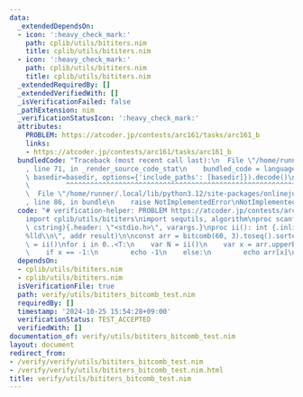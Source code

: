 ```yaml
---
data:
  _extendedDependsOn:
  - icon: ':heavy_check_mark:'
    path: cplib/utils/bititers.nim
    title: cplib/utils/bititers.nim
  - icon: ':heavy_check_mark:'
    path: cplib/utils/bititers.nim
    title: cplib/utils/bititers.nim
  _extendedRequiredBy: []
  _extendedVerifiedWith: []
  _isVerificationFailed: false
  _pathExtension: nim
  _verificationStatusIcon: ':heavy_check_mark:'
  attributes:
    PROBLEM: https://atcoder.jp/contests/arc161/tasks/arc161_b
    links:
    - https://atcoder.jp/contests/arc161/tasks/arc161_b
  bundledCode: "Traceback (most recent call last):\n  File \"/home/runner/.local/lib/python3.12/site-packages/onlinejudge_verify/documentation/build.py\"\
    , line 71, in _render_source_code_stat\n    bundled_code = language.bundle(stat.path,\
    \ basedir=basedir, options={'include_paths': [basedir]}).decode()\n          \
    \         ^^^^^^^^^^^^^^^^^^^^^^^^^^^^^^^^^^^^^^^^^^^^^^^^^^^^^^^^^^^^^^^^^^^^^^^^^^^^^^^^^\n\
    \  File \"/home/runner/.local/lib/python3.12/site-packages/onlinejudge_verify/languages/nim.py\"\
    , line 86, in bundle\n    raise NotImplementedError\nNotImplementedError\n"
  code: "# verification-helper: PROBLEM https://atcoder.jp/contests/arc161/tasks/arc161_b\n\
    import cplib/utils/bititers\nimport sequtils, algorithm\nproc scanf(formatstr:\
    \ cstring){.header: \"<stdio.h>\", varargs.}\nproc ii(): int {.inline.} = scanf(\"\
    %lld\\n\", addr result)\n\nconst arr = bitcomb(60, 3).toseq().sorted()\nvar T\
    \ = ii()\nfor i in 0..<T:\n    var N = ii()\n    var x = arr.upperBound(N)-1\n\
    \    if x == -1:\n        echo -1\n    else:\n        echo arr[x]\n"
  dependsOn:
  - cplib/utils/bititers.nim
  - cplib/utils/bititers.nim
  isVerificationFile: true
  path: verify/utils/bititers_bitcomb_test.nim
  requiredBy: []
  timestamp: '2024-10-25 15:54:28+09:00'
  verificationStatus: TEST_ACCEPTED
  verifiedWith: []
documentation_of: verify/utils/bititers_bitcomb_test.nim
layout: document
redirect_from:
- /verify/verify/utils/bititers_bitcomb_test.nim
- /verify/verify/utils/bititers_bitcomb_test.nim.html
title: verify/utils/bititers_bitcomb_test.nim
---
```

